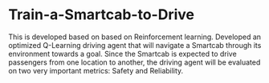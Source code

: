 # Train-a-Smartcab-to-Drive
This is developed based on based on Reinforcement learning. Developed an optimized Q-Learning driving agent that will navigate a Smartcab through its environment towards a goal. Since the Smartcab is expected to drive passengers from one location to another, the driving agent will be evaluated on two very important metrics: Safety and Reliability.
